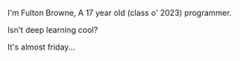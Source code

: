 I'm Fulton Browne, A 17 year old (class o' 2023) programmer.

Isn't deep learning cool?

It's almost friday...
